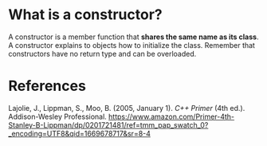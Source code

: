 # What is a constructor? 

A constructor is a member function that **shares the same name as its class**. A constructor explains to objects how to initialize the class. Remember that constructors have no return type and can be 
overloaded. 



# References 
Lajolie, J., Lippman, S., Moo, B. (2005, January 1). *C++ Primer* (4th ed.). Addison-Wesley Professional. <https://www.amazon.com/Primer-4th-Stanley-B-Lippman/dp/0201721481/ref=tmm_pap_swatch_0?_encoding=UTF8&qid=1669678717&sr=8-4> 
